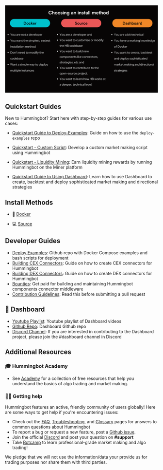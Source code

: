 [![header](header.svg)](header.svg)


##  Quickstart Guides

New to Hummingbot? Start here with step-by-step guides for various use cases:

- [Quickstart Guide to Deploy-Examples](../academy-content/posts/quickstart-deploy-examples/0-index.md): Guide on how to use the `deploy-examples` repo

- [Quickstart - Custom Script](../academy-content/posts/quickstart-custom-script/custom-pmm-0.md): Develop a custom market making script using Hummingbot

- [Quickstart - Liquidity Mining](../academy-content/posts/quickstart-liquidity-mining/0-index.md): Earn liquidity mining rewards by running Hummingbot on the Miner platform

- [Quickstart Guide to Using Dashboard](../academy-content/posts/quickstart-dashboard/0-index.md): Learn how to use Dashboard to create, backtest and deploy sophisticated market making and directional strategies


## Install Methods

- 🐋 [Docker](../installation/docker.md)

- 💻 [Source](../installation/source/index.md)


## Developer Guides

- [Deploy Examples](https://github.com/hummingbot/deploy-examples): Github repo with Docker Compose examples and bash scripts for deployment
- [Building CEX Connectors](../developers/connectors/index.md): Guide on how to create CEX connectors for Hummingbot
- [Building DEX Connectors](../gateway/adding-dex-connectors.md): Guide on how to create DEX connectors for Hummingbot 
- [Bounties](../bounties/index.md): Get paid for building and maintaining Hummingbot components
connector middleware
- [Contribution Guidelines](../developers/contributions.md): Read this before submitting a pull request


## 📓 Dashboard

- [Youtube Playlist](https://youtube.com/playlist?list=PLDwlNkL_4MMf0Ifvj-HLuQ_Jtf7OV6uzW&si=i-V1oBvCYy8a1025): Youtube playlist of Dashboard videos
- [Github Repo](https://github.com/hummingbot/dashboard): Dashboard Github repo
- [Discord Channel](https://discord.gg/hummingbot): If you are interested in contributing to the Dashboard project, please join the #dashboard channel in Discord

## Additional Resources

### 🎓 Hummingbot Academy

- See [Academy](../academy/index.md) for a collection of free resources that help you understand the basics of algo trading and market making.


### 🙋‍♂️ Getting help

Hummingbot features an active, friendly community of users globally! Here are some ways to get help if you're encountering issues:

- Check out the [FAQ](../faq.md), [Troubleshooting](../troubleshooting.md), and [Glossary](../glossary.md) pages for answers to common questions about Hummingbot
- To report a bug or request a new feature, post a [Github issue](https://github.com/hummingbot/hummingbot/issues/new/choose).
- Join the official [Discord](https://discord.gg/hummingbot) and post your question on **#support**
- Take [Botcamp](/botcamp) to learn professional-grade market making and algo trading!

We pledge that we will not use the information/data your provide us for trading purposes nor share them with third parties.

